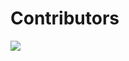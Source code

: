 # Contributors

<a href="https://github.com/CarloColletti/laravel-fashion-shop/graphs/contributors">
  <img src="https://contrib.rocks/image?repo=CarloColletti/laravel-fashion-shop" />
</a>
